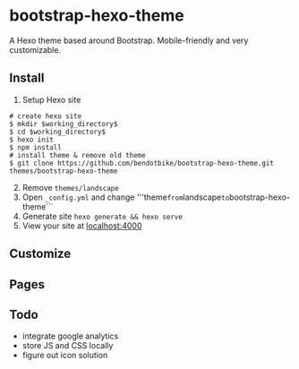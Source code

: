 # bootstrap-hexo-theme

A Hexo theme based around Bootstrap. Mobile-friendly and very customizable.

## Install
1. Setup Hexo site
```
# create hexo site
$ mkdir $working_directory$
$ cd $working_directory$
$ hexo init
$ npm install
# install theme & remove old theme
$ git clone https://github.com/bendotbike/bootstrap-hexo-theme.git themes/bootstrap-hexo-theme
```
2. Remove ```themes/landscape```
3. Open ```_config.yml``` and change '''theme``` from ```landscape``` to ```bootstrap-hexo-theme```
4. Generate site ```hexo generate && hexo serve```
5. View your site at [localhost:4000](http://localhost:4000)

## Customize

## Pages

## Todo
- integrate google analytics
- store JS and CSS locally
- figure out icon solution
